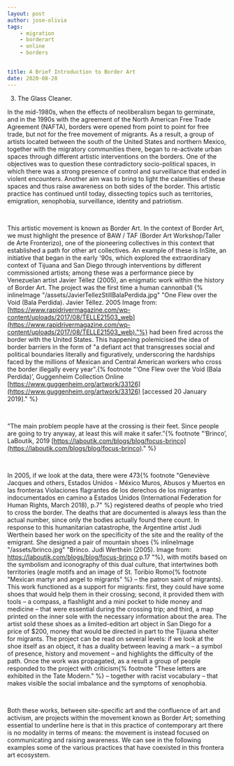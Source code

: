 ```yaml
---
layout: post
author: jose-olivia
tags:
    - migration
    - borderart
    - online
    - borders
    

title: A Brief Introduction to Border Art
date: 2020-08-28
---
```


3. The Glass Cleaner.

In the mid-1980s, when the effects of neoliberalism began to germinate, and in the 1990s with the agreement of the North American Free Trade Agreement (NAFTA), borders were opened from point to point for free trade, but not for the free movement of migrants. As a result, a group of artists located between the south of the United States and northern Mexico, together with the migratory communities there, began to re-activate urban spaces through different artistic interventions on the borders. One of the objectives was to question these contradictory socio-political spaces, in which there was a strong presence of control and surveillance that ended in violent encounters. Another aim was to bring to light the calamities of these spaces and thus raise awareness on both sides of the border. This artistic practice has continued until today, dissecting topics such as territories, emigration, xenophobia, surveillance, identity and patriotism.

&nbsp;

This artistic movement is known as Border Art. In the context of Border Art, we must highlight the presence of BAW / TAF (Border Art Workshop/Taller de Arte Fronterizo), one of the pioneering collectives in this context that established a path for other art collectives. An example of these is InSite, an initiative that began in the early '90s, which explored the extraordinary context of Tijuana and San Diego through interventions by different commissioned artists; among these was a performance piece by Venezuelan artist Javier Téllez (2005), an enigmatic work within the history of Border Art. The project was the first time a human cannonball {% inlineImage "/assets/JavierTellezStillBalaPerdida.jpg" "One Flew over the Void (Bala Perdida). Javier Téllez. 2005 Image from: [https://www.rapidrivermagazine.com/wp-content/uploads/2017/08/TELLE21503_web](https://www.rapidrivermagazine.com/wp-content/uploads/2017/08/TELLE21503_web)."%} had been fired across the border with the United States. This happening polemicised the idea of border barriers in the form of "a defiant act that transgresses social and political boundaries literally and figuratively, underscoring the hardships faced by the millions of Mexican and Central American workers who cross the border illegally every year".{% footnote "‘One Flew over the Void (Bala Perdida)’, Guggenheim Collection Online [https://www.guggenheim.org/artwork/33126](https://www.guggenheim.org/artwork/33126) [accessed 20 January 2019]." %}

&nbsp;

"The main problem people have at the crossing is their feet. Since people are going to try anyway, at least this will make it safer.”{% footnote "‘Brinco’, LaBoutik, 2019 [https://laboutik.com/blogs/blog/focus-brinco](https://laboutik.com/blogs/blog/focus-brinco)." %}

&nbsp;

In 2005, if we look at the data, there were 473{% footnote "Geneviève Jacques and others, Estados Unidos - México Muros, Abusos y Muertos en las fronteras Violaciones flagrantes de los derechos de los migrantes indocumentados en camino a Estados Unidos (International Federation for Human Rights, March 2018), p.7" %} registered deaths of people who tried to cross the border. The deaths that are documented is always less than the actual number, since only the bodies actually found there count. In response to this humanitarian catastrophe, the Argentine artist Judi Werthein based her work on the specificity of the site and the reality of the emigrant. She designed a pair of mountain shoes {% inlineImage "/assets/brinco.jpg" "Brinco. Judi Werthein (2005). Image from: https://laboutik.com/blogs/blog/focus-brinco p.17
"%}, with motifs based on the symbolism and iconography of this dual culture, that intertwines both territories (eagle motifs and an image of St. Toribio Romo{% footnote "Mexican martyr and angel to migrants" %} – the patron saint of migrants). This work functioned as a support for migrants: first, they could have some shoes that would help them in their crossing; second, it provided them with tools – a compass, a flashlight and a mini pocket to hide money and medicine – that were essential during the crossing trip; and third, a map printed on the inner sole with the necessary information about the area. The artist sold these shoes as a limited-edition art object in San Diego for a price of $200, money that would be directed in part to the Tijuana shelter for migrants. The project can be read on several levels: if we look at the shoe itself as an object, it has a duality between leaving a mark – a symbol of presence, history and movement – and highlights the difficulty of the path. Once the work was propagated, as a result a group of people responded to the project with criticism{% footnote "These letters are exhibited in the Tate Modern." %} – together with racist vocabulary – that makes visible the social imbalance and the symptoms of xenophobia.

&nbsp;

Both these works, between site-specific art and the confluence of art and activism, are projects within the movement known as Border Art; something essential to underline here is that in this practice of contemporary art there is no modality in terms of means: the movement is instead focused on communicating and raising awareness. We can see in the following examples some of the various practices that have coexisted in this frontera art ecosystem.






